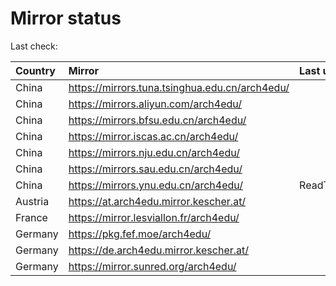 <script src="./time.js"></script>
# Mirror status
Last check: <script type="text/javascript">localize(1690374871.5273807);</script>

|Country|Mirror|Last update|
|:------|:-----|:----------|
|China|https://mirrors.tuna.tsinghua.edu.cn/arch4edu/|<script type="text/javascript">localize(1690352980);</script>|
|China|https://mirrors.aliyun.com/arch4edu/|<script type="text/javascript">localize(1690266706);</script>|
|China|https://mirrors.bfsu.edu.cn/arch4edu/|<script type="text/javascript">localize(1690309951);</script>|
|China|https://mirror.iscas.ac.cn/arch4edu/|<script type="text/javascript">localize(1690352980);</script>|
|China|https://mirrors.nju.edu.cn/arch4edu/|<script type="text/javascript">localize(1690309951);</script>|
|China|https://mirrors.sau.edu.cn/arch4edu/|<script type="text/javascript">localize(1690309951);</script>|
|China|https://mirrors.ynu.edu.cn/arch4edu/|ReadTimeout|
|Austria|https://at.arch4edu.mirror.kescher.at/|<script type="text/javascript">localize(1690352980);</script>|
|France|https://mirror.lesviallon.fr/arch4edu/|<script type="text/javascript">localize(1689402753);</script>|
|Germany|https://pkg.fef.moe/arch4edu/|<script type="text/javascript">localize(1690352980);</script>|
|Germany|https://de.arch4edu.mirror.kescher.at/|<script type="text/javascript">localize(1690352980);</script>|
|Germany|https://mirror.sunred.org/arch4edu/|<script type="text/javascript">localize(1690352980);</script>|

<script src="./tablefilter/tablefilter.js"></script>
<script src="./table.js"></script>